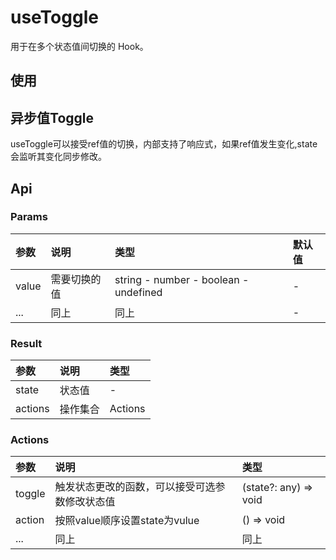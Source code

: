 # useToggle

用于在多个状态值间切换的 Hook。

## 使用

<preview path="./demo/index.vue" title="基本使用" ></preview>

## 异步值Toggle

<preview path="./demo/async.vue" title="基本使用" ></preview>

useToggle可以接受ref值的切换，内部支持了响应式，如果ref值发生变化,state会监听其变化同步修改。

## Api

### Params

| 参数  | 说明         | 类型                                  | 默认值 |
| :---- | :----------- | :------------------------------------ | :----- |
| value | 需要切换的值 | string - number - boolean - undefined | -      |
| ...   | 同上         | 同上                                  | -      |

### Result

| 参数    | 说明     | 类型    |
| :------ | :------- | :------ |
| state   | 状态值   | -       |
| actions | 操作集合 | Actions |

### Actions

| 参数   | 说明                                           | 类型                  |
| :----- | :--------------------------------------------- | :-------------------- |
| toggle | 触发状态更改的函数，可以接受可选参数修改状态值 | (state?: any) => void |
| action | 按照value顺序设置state为vulue                  | () => void            |
| ...    | 同上                                           | 同上                  |
